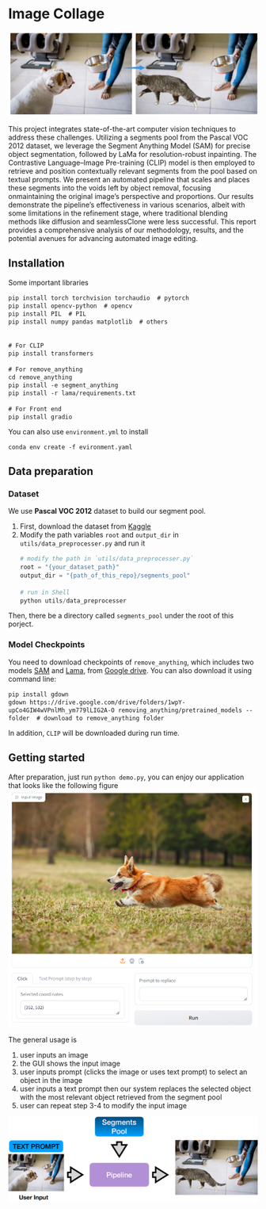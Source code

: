 # Image Collage

![showcase](.assets/showcase_arrow.png)

This project integrates state-of-the-art computer vision techniques to address these challenges. Utilizing a segments pool from the
Pascal VOC 2012 dataset, we leverage the Segment Anything Model (SAM) for precise object segmentation, followed by LaMa for resolution-robust inpainting. 
The Contrastive Language–Image Pre-training (CLIP) model is then employed to retrieve and position contextually relevant segments from the pool based on textual prompts. 
We present an automated pipeline that scales and places these segments into the voids left by object removal, focusing onmaintaining the original image’s perspective 
and proportions. Our results demonstrate the pipeline’s effectiveness in various scenarios, albeit with some limitations in the refinement stage, 
where traditional blending methods like diffusion and seamlessClone were less successful. This report provides a comprehensive analysis of our methodology, 
results, and the potential avenues for advancing automated image editing.


## Installation

Some important libraries

```shell
pip install torch torchvision torchaudio  # pytorch
pip install opencv-python  # opencv
pip install PIL  # PIL
pip install numpy pandas matplotlib  # others


# For CLIP 
pip install transformers

# For remove_anything
cd remove_anything
pip install -e segment_anything
pip install -r lama/requirements.txt

# For Front end
pip install gradio

```

You can also use `environment.yml` to install
```shell
conda env create -f evironment.yaml
```

## Data preparation

### Dataset
We use **Pascal VOC 2012** dataset to build our segment pool.

1. First, download the dataset from [Kaggle](https://www.kaggle.com/datasets/huanghanchina/pascal-voc-2012)
2. Modify the path variables `root` and `output_dir` in `utils/data_preprocesser.py` and run it
    ```python
    # modify the path in `utils/data_preprocesser.py`
    root = "{your_dataset_path}"
    output_dir = "{path_of_this_repo}/segments_pool"

    # run in Shell
    python utils/data_preprocesser
    ```

Then, there be a directory called `segments_pool` under the root of this porject.

### Model Checkpoints

You need to download checkpoints of `remove_anything`, which includes two models [SAM](https://github.com/facebookresearch/segment-anything) and [Lama](https://github.com/advimman/lama), from [Google drive](https://drive.google.com/drive/folders/1ST0aRbDRZGli0r7OVVOQvXwtadMCuWXg). You can also download it using command line:

```shell
pip install gdown
gdown https://drive.google.com/drive/folders/1wpY-upCo4GIW4wVPnlMh_ym779lLIG2A-O removing_anything/pretrained_models --folder  # download to remove_anything folder
```

In addition, `CLIP` will be downloaded during run time.

## Getting started

After preparation, just run `python demo.py`, you can enjoy our application that looks like the following figure
![Front End](.assets/frontend.png)

The general usage is 
1. user inputs an image
2. the GUI shows the input image
3. user inputs prompt (clicks the image or uses text prompt) to select an object in the image
4. user inputs a text prompt then our system replaces the selected object with the most relevant object retrieved from the segment pool
5. user can repeat step 3-4 to modify the input image 

![Use Case](.assets/usecase.png)


